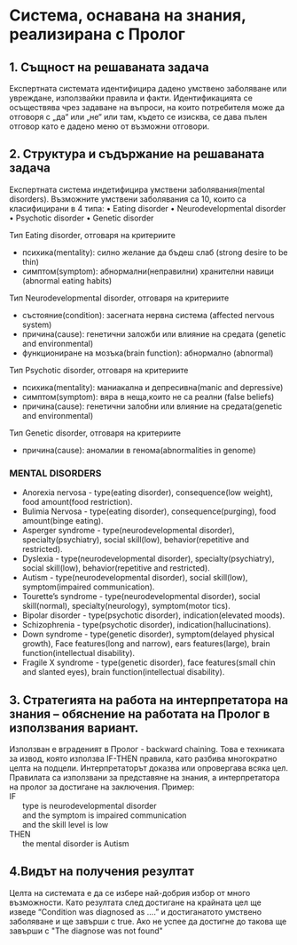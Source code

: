 # Система, оснавана на знания, реализирана с Пролог

## 1.	Същност на решаваната задача
Експертната системата идентифицира дадено умствено заболяване или увреждане, използвайки правила и факти.
Идентификацията се осъществява чрез задаване на въпроси, на които потребителя може да отговоря с „да“ или „не“  или там, където се изисква, се дава пълен отговор 
като е дадено меню от възможни отговори.

## 2.	Структура и съдържание на решаваната задача
 


Експертната система индетифицира умствени заболявания(mental disorders). Възможните умствени заболявания са 10, които са класифицирани в 4 типа:
•	Eating disorder
•	Neurodevelopmental disorder
•	Psychotic disorder
•	Genetic disorder

Тип Eating disorder, отговаря на критериите
-	психика(mentality): силно желание да бъдеш слаб (strong desire to be thin)
-	симптом(symptom): абнормални(неправилни) хранителни навици (abnormal eating habits)

Тип Neurodevelopmental disorder, отговаря на критериите
-	състояние(condition): засегната нервна система (affected nervous system)
-	причина(cause): генетични заложби или влияние на средата (genetic and environmental)
-	функциониране на мозъка(brain function): абнормално (abnormal)

 Тип Psychotic disorder, отговаря на критериите
-	психика(mentality): маниакална и депресивна(manic and depressive)
-	симптом(symptom): вяра в неща,които не са реални (false beliefs) 
-	причина(cause): генетични залобни или влияние на средата(genetic and environmental)

Тип Genetic disorder, отговаря на критериите
-	причина(cause): аномалии в генома(abnormalities in genome)

### MENTAL DISORDERS
- Anorexia nervosa - type(eating disorder), consequence(low weight), food amount(food restriction).
- Bulimia Nervosa - type(eating disorder), consequence(purging), food amount(binge eating).
- Asperger syndrome - type(neurodevelopmental disorder), specialty(psychiatry), social skill(low), behavior(repetitive and restricted).
- Dyslexia - type(neurodevelopmental disorder),  specialty(psychiatry), social skill(low), behavior(repetitive and restricted).
- Autism - type(neurodevelopmental disorder), social skill(low), symptom(impaired communication).
- Tourette’s syndrome - type(neurodevelopmental disorder), social skill(normal), specialty(neurology), symptom(motor tics).
- Bipolar disorder - type(psychotic disorder), indication(elevated moods).
- Schizophrenia - type(psychotic disorder), indication(hallucinations).
- Down syndrome - type(genetic disorder), symptom(delayed physical growth), Face features(long and narrow), ears features(large), brain function(intellectual disability).
- Fragile X syndrome - type(genetic disorder), face features(small chin and slanted eyes), brain function(intellectual disability).

## 3.	Стратегията на работа на интерпретатора на знания – обяснение на работата на Пролог в използвания вариант.
  Използван е вграденият в Пролог - backward chaining. Това е техниката за извод, която използва IF-THEN правила, като разбива многократно целта на подцели.
Интерпретаторът доказва или опровергава всяка цел.
Правилата са използвани за представяне на знания, а интерпретатора на пролог за достигане на заключения. 
Пример:\
IF\
&nbsp; &nbsp; &nbsp; type is neurodevelopmental disorder\
&nbsp; &nbsp; &nbsp; and the symptom is impaired communication\
&nbsp; &nbsp; &nbsp; and the skill level is low\
THEN\
&nbsp; &nbsp; &nbsp; the mental disorder is Autism

## 4.Видът на получения резултат 
Целта на системата е да се избере най-добрия избор от много възможности.
Като резултата след достигане на крайната цел ще изведе “Condition was diagnosed as ….”
и достиганатото умствено заболяване и ще завърши с true.
Ако не успее да достигне до такова ще завърши с "The diagnose was not found"


